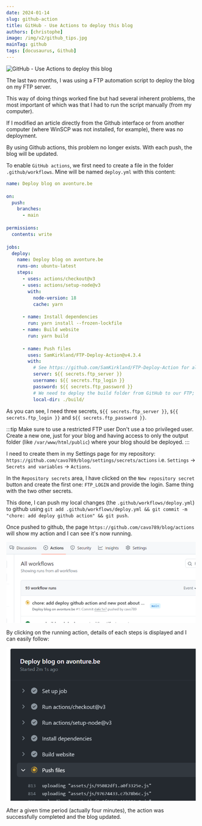 ```yaml
---
date: 2024-01-14
slug: github-action
title: GitHub - Use Actions to deploy this blog
authors: [christophe]
image: /img/v2/github_tips.jpg
mainTag: github
tags: [docusaurus, Github]
---
```

![GitHub - Use Actions to deploy this blog](/img/v2/github_tips.jpg)

The last two months, I was using a FTP automation script to deploy the blog on my FTP server.

This way of doing things worked fine but had several inherent problems, the most important of which was that I had to run the script manually (from my computer).

If I modified an article directly from the Github interface or from another computer (where WinSCP was not installed, for example), there was no deployment.

By using Github actions, this problem no longer exists. With each push, the blog will be updated.

<!-- truncate -->

To enable `GitHub actions`, we first need to create a file in the folder `.github/workflows`. Mine will be named `deploy.yml` with this content:

<Snippet filename="deploy.yml">

```yaml
name: Deploy blog on avonture.be

on:
  push:
    branches:
      - main

permissions:
  contents: write

jobs:
  deploy:
    name: Deploy blog on avonture.be
    runs-on: ubuntu-latest
    steps:
      - uses: actions/checkout@v3
      - uses: actions/setup-node@v3
        with:
          node-version: 18
          cache: yarn

      - name: Install dependencies
        run: yarn install --frozen-lockfile
      - name: Build website
        run: yarn build

      - name: Push files
        uses: SamKirkland/FTP-Deploy-Action@v4.3.4
        with:
          # See https://github.com/SamKirkland/FTP-Deploy-Action for allowed settings
          server: ${{ secrets.ftp_server }}
          username: ${{ secrets.ftp_login }}
          password: ${{ secrets.ftp_password }}
          # We need to deploy the build folder from GitHub to our FTP; not everything (f.i. don't need node_modules)
          local-dir: ./build/
```

</Snippet>

As you can see, I need three secrets, `${{ secrets.ftp_server }}`, `${{ secrets.ftp_login }}` and `${{ secrets.ftp_password }}`.

:::tip Make sure to use a restricted FTP user
Don't use a too privileged user. Create a new one, just for your blog and having access to only the output folder (like `/var/www/html/public`) where your blog should be deployed.
:::

I need to create them in my Settings page for my repository: `https://github.com/cavo789/blog/settings/secrets/actions` i.e. `Settings` -> `Secrets and variables` -> `Actions`.

In the `Repository secrets` area, I have clicked on the `New repository secret` button and create the first one: `FTP_LOGIN` and provide the login. Same thing with the two other secrets.

This done, I can push my local changes (the `.github/workflows/deploy.yml`) to github using `git add .github/workflows/deploy.yml && git commit -m "chore: add deploy github action" && git push`.

Once pushed to github, the page `https://github.com/cavo789/blog/actions` will show my action and I can see it's now running.

![My action is running](./images/action_is_running.png)

By clicking on the running action, details of each steps is displayed and I can easily follow:

![Pushing files](./images/pushing.png)

After a given time period (actually four minutes), the action was successfully completed and the blog updated.
